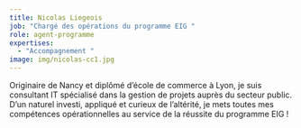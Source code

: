 ```yaml
---
title: Nicolas Liegeois
job: "Chargé des opérations du programme EIG "
role: agent-programme
expertises:
  - "Accompagnement "
image: img/nicolas-cc1.jpg
---
```

Originaire de Nancy et diplômé d’école de commerce à Lyon, je suis consultant IT spécialisé dans la gestion de projets auprès du secteur public. D’un naturel investi, appliqué et curieux de l’altérité, je mets toutes mes compétences opérationnelles au service de la réussite du programme EIG !